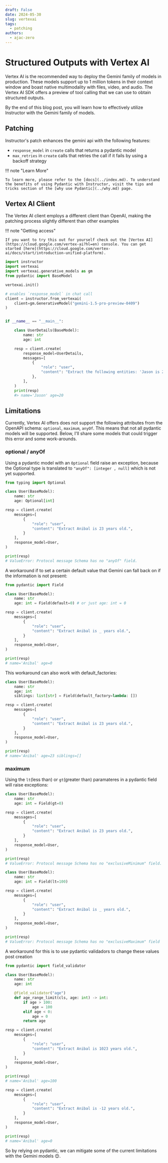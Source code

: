 ```yaml
---
draft: False
date: 2024-05-30
slug: vertexai
tags:
  - patching
authors:
  - ajac-zero
---
```


# Structured Outputs with Vertex AI

Vertex AI is the recommended way to deploy the Gemini family of models in production. These models support up to 1 million tokens in their context window and boast native multimodality with files, video, and audio. The Vertex AI SDK offers a preview of tool calling that we can use to obtain structured outputs.

By the end of this blog post, you will learn how to effectively utilize Instructor with the Gemini family of models.

<!-- more -->

## Patching

Instructor's patch enhances the gemini api with the following features:

- `response_model` in `create` calls that returns a pydantic model
- `max_retries` in `create` calls that retries the call if it fails by using a backoff strategy

!!! note "Learn More"

    To learn more, please refer to the [docs](../index.md). To understand the benefits of using Pydantic with Instructor, visit the tips and tricks section of the [why use Pydantic](../why.md) page.

## Vertex AI Client

The Vertex AI client employs a different client than OpenAI, making the patching process slightly different than other examples

!!! note "Getting access"

    If you want to try this out for yourself check out the [Vertex AI](https://cloud.google.com/vertex-ai?hl=en) console. You can get started [here](https://cloud.google.com/vertex-ai/docs/start/introduction-unified-platform).

```python
import instructor
import vertexai
import vertexai.generative_models as gm
from pydantic import BaseModel

vertexai.init()

# enables `response_model` in chat call
client = instructor.from_vertexai(
    client=gm.GenerativeModel("gemini-1.5-pro-preview-0409")
)


if __name__ == "__main__":

    class UserDetails(BaseModel):
        name: str
        age: int

    resp = client.create(
        response_model=UserDetails,
        messages=[
            {
                "role": "user",
                "content": "Extract the following entities: 'Jason is 20'",
            },
        ],
    )
    print(resp)
    #> name='Jason' age=20
```

## Limitations

Currently, Vertex AI offers does not support the following attributes from the OpenAPI schema: `optional`, `maximum`, `anyOf`. This means that not all pydantic models will be supported. Below, I'll share some models that could trigger this error and some work-arounds.

### optional / anyOf

Using a pydantic model with an `Optional` field raise an exception, because the Optional type is translated to `"anyOf": [integer , null]` which is not yet supported.

```python
from typing import Optional

class User(BaseModel):
    name: str
    age: Optional[int]

resp = client.create(
    messages=[
        {
            "role": "user",
            "content": "Extract Anibal is 23 years old.",
        }
    ],
    response_model=User,
)

print(resp)
# ValueError: Protocol message Schema has no "anyOf" field.
```

A workaround if to set a certain default value that Gemini can fall back on if the information is not present:

```python
from pydantic import Field

class User(BaseModel):
    name: str
    age: int = Field(default=0) # or just age: int = 0

resp = client.create(
    messages=[
        {
            "role": "user",
            "content": "Extract Anibal is _ years old.",
        }
    ],
    response_model=User,
)

print(resp)
# name='Anibal' age=0
```

This workaround can also work with default_factories:

```python
class User(BaseModel):
    name: str
    age: int
    siblings: list[str] = Field(default_factory=lambda: [])

resp = client.create(
    messages=[
        {
            "role": "user",
            "content": "Extract Anibal is 23 years old.",
        }
    ],
    response_model=User,
)

print(resp)
# name='Anibal' age=23 siblings=[]
```

### maximum

Using the `lt`(less than) or `gt`(greater than) paramateres in a pydantic field will raise exceptions:


```python
class User(BaseModel):
    name: str
    age: int = Field(gt=0)

resp = client.create(
    messages=[
        {
            "role": "user",
            "content": "Extract Anibal is 23 years old.",
        }
    ],
    response_model=User,
)

print(resp)
# ValueError: Protocol message Schema has no "exclusiveMinimum" field.

class User(BaseModel):
    name: str
    age: int = Field(lt=100)

resp = client.create(
    messages=[
        {
            "role": "user",
            "content": "Extract Anibal is _ years old.",
        }
    ],
    response_model=User,
)

print(resp)
# ValueError: Protocol message Schema has no "exclusiveMaximum" field
```

A workaround for this is to use pydantic validadors to change these values post creation

```python
from pydantic import field_validator

class User(BaseModel):
    name: str
    age: int

    @field_validator("age")
    def age_range_limit(cls, age: int) -> int:
        if age > 100:
            age = 100
        elif age < 0:
            age = 0
        return age

resp = client.create(
    messages=[
        {
            "role": "user",
            "content": "Extract Anibal is 1023 years old.",
        }
    ],
    response_model=User,
)

print(resp)
# name='Anibal' age=100

resp = client.create(
    messages=[
        {
            "role": "user",
            "content": "Extract Anibal is -12 years old.",
        }
    ],
    response_model=User,
)

print(resp)
# name='Anibal' age=0
```

So by relying on pydantic, we can mitigate some of the current limitations with the Gemini models 😊.